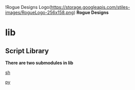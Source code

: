 !Rogue Designs Logo(https://storage.googleapis.com/stiles-images/RogueLogo-256x158.png)
**Rogue Designs**
# lib

## Script Library ##

**There are two submodules in lib**

[sh](https://github.com/stiles69/sh.git)

[py](https://github.com/stiles69/py.git)


